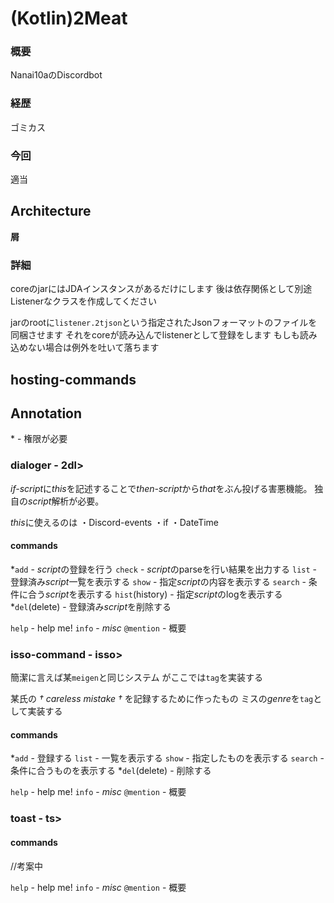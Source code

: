 # (Kotlin)2Meat

### 概要

Nanai10aのDiscordbot

### 経歴

ゴミカス

### 今回

適当

## Architecture

**屑**

### 詳細

coreのjarにはJDAインスタンスがあるだけにします
後は依存関係として別途Listenerなクラスを作成してください

jarのrootに`listener.2tjson`という指定されたJsonフォーマットのファイルを同梱させます
それをcoreが読み込んでlistenerとして登録をします
もしも読み込めない場合は例外を吐いて落ちます

## hosting-commands

## Annotation

\* - 権限が必要

### dialoger - 2dl>

*if-script*に*this*を記述することで*then-script*から*that*をぶん投げる害悪機能。
独自の*script*解析が必要。

*this*に使えるのは
・Discord-events
・if
・DateTime

#### commands

\*`add` - *script*の登録を行う
`check` - *script*のparseを行い結果を出力する
`list` - 登録済み*script*一覧を表示する
`show` - 指定*script*の内容を表示する
`search` - 条件に合う*script*を表示する
`hist`(history) - 指定*script*のlogを表示する
\*`del`(delete) - 登録済み*script*を削除する

`help` - help me!
`info` - *misc*
`@mention` - 概要

### isso-command - isso>

簡潔に言えば某`meigen`と同じシステム
がここでは`tag`を実装する

某氏の *† careless mistake †* を記録するために作ったもの
ミスの*genre*を`tag`として実装する

#### commands



\*`add` - 登録する
`list` - 一覧を表示する
`show` - 指定したものを表示する
`search` - 条件に合うものを表示する
\*`del`(delete) - 削除する

`help` - help me!
`info` - *misc*
`@mention` - 概要

### toast - ts>

#### commands

//考案中

`help` - help me!
`info` - *misc*
`@mention` - 概要

